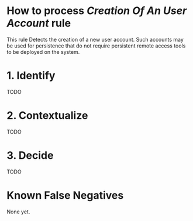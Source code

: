 # How to process *Creation Of An User Account* rule
This rule Detects the creation of a new user account. Such accounts may be used for persistence that do not require persistent remote access tools to be deployed on the system.

# 1. Identify
TODO

# 2. Contextualize
TODO

# 3. Decide
TODO

# Known False Negatives
None yet.
